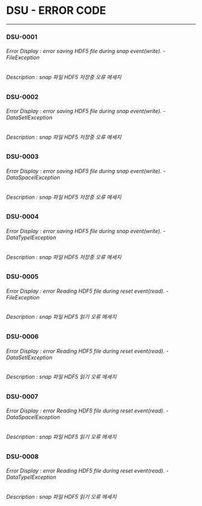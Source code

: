 # DSU - ERROR CODE

---

### DSU-0001

###### Error Display : error saving HDF5 file during snap event\(write\). - FileException

###### Description : snap 파일 HDF5 저장중 오류 메세지

### DSU-0002

###### Error Display : error saving HDF5 file during snap event\(write\). - DataSetIException

###### Description : snap 파일 HDF5 저장중 오류 메세지

### DSU-0003

###### Error Display : error saving HDF5 file during snap event\(write\). - DataSpaceIException

###### Description : snap 파일 HDF5 저장중 오류 메세지

### DSU-0004

###### Error Display : error saving HDF5 file during snap event\(write\). - DataTypeIException

###### Description : snap 파일 HDF5 저장중 오류 메세지

### DSU-0005

###### Error Display : error Reading HDF5 file during reset event\(read\). - FileException

###### Description : snap 파일 HDF5 읽기 오류 메세지

### DSU-0006

###### Error Display : error Reading HDF5 file during reset event\(read\). - DataSetIException

###### Description : snap 파일 HDF5 읽기 오류 메세지

### DSU-0007

###### Error Display : error Reading HDF5 file during reset event\(read\). - DataSpaceIException

###### Description : snap 파일 HDF5 읽기 오류 메세지

### DSU-0008

###### Error Display : error Reading HDF5 file during reset event\(read\). - DataTypeIException

###### Description : snap 파일 HDF5 읽기 오류 메세지




